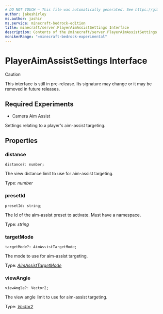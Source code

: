 ```yaml
---
# DO NOT TOUCH — This file was automatically generated. See https://github.com/mojang/minecraftapidocsgenerator to modify descriptions, examples, etc.
author: jakeshirley
ms.author: jashir
ms.service: minecraft-bedrock-edition
title: minecraft/server.PlayerAimAssistSettings Interface
description: Contents of the @minecraft/server.PlayerAimAssistSettings class.
monikerRange: "=minecraft-bedrock-experimental"
---
```

# PlayerAimAssistSettings Interface

> [!CAUTION]
> This interface is still in pre-release.  Its signature may change or it may be removed in future releases.
 
## Required Experiments
- Camera Aim Assist


Settings relating to a player's aim-assist targeting.

## Properties

### **distance**
`distance?: number;`

The view distance limit to use for aim-assist targeting.

Type: *number*

### **presetId**
`presetId: string;`

The Id of the aim-assist preset to activate. Must have a namespace.

Type: *string*

### **targetMode**
`targetMode?: AimAssistTargetMode;`

The mode to use for aim-assist targeting.

Type: [*AimAssistTargetMode*](AimAssistTargetMode.md)

### **viewAngle**
`viewAngle?: Vector2;`

The view angle limit to use for aim-assist targeting.

Type: [*Vector2*](Vector2.md)
